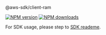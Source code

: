 @aws-sdk/client-ram

[![NPM version](https://img.shields.io/npm/v/@aws-sdk/client-ram/beta.svg)](https://www.npmjs.com/package/@aws-sdk/client-ram)
[![NPM downloads](https://img.shields.io/npm/dm/@aws-sdk/client-ram.svg)](https://www.npmjs.com/package/@aws-sdk/client-ram)

For SDK usage, please step to [SDK reademe](https://github.com/aws/aws-sdk-js-v3).
